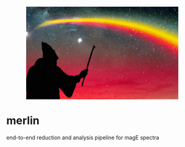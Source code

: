 <p align="center">
  <img src="merlin.png" alt="logo" width="400" align="center">
</p>

# merlin
end-to-end reduction and analysis pipeline for magE spectra
